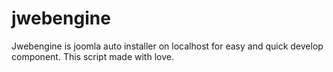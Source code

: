 # jwebengine
Jwebengine is joomla auto installer on localhost for easy and quick develop component. This script made with love.

